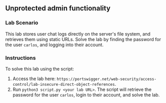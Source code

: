## Unprotected admin functionality
### Lab Scenario
This lab stores user chat logs directly on the server's file system, and retrieves them using static URLs.
Solve the lab by finding the password for the user `carlos`, and logging into their account.

### Instructions
To solve this lab using the script:
1. Access the lab here: `https://portswigger.net/web-security/access-control/lab-insecure-direct-object-references`.
2. Run `python3 script.py <your lab URL>`. The script will retrieve the password for the user `carlos`, login to their account, and solve the lab.